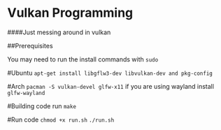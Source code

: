 # Vulkan Programming

####Just messing around in vulkan

##Prerequisites

You may need to run the install commands with `sudo` 

#Ubuntu
`apt-get install libgflw3-dev libvulkan-dev and pkg-config`

#Arch
`pacman -S vulkan-devel glfw-x11` if you are using wayland install `glfw-wayland` 

#Building code
run `make`

#Run code
`chmod +x run.sh`
`./run.sh`